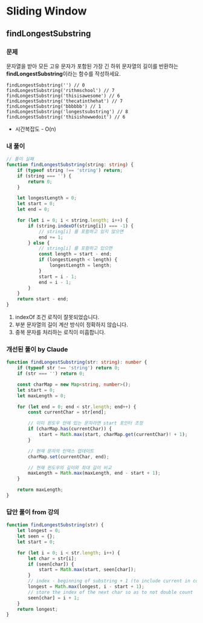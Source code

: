 # Sliding Window

## findLongestSubstring

### 문제

문자열을 받아 모든 고유 문자가 포함된 가장 긴 하위 문자열의 길이를 반환하는 **findLongestSubstring**이라는 함수를 작성하세요.

```
findLongestSubstring('') // 0
findLongestSubstring('rithmschool') // 7
findLongestSubstring('thisisawesome') // 6
findLongestSubstring('thecatinthehat') // 7
findLongestSubstring('bbbbbb') // 1
findLongestSubstring('longestsubstring') // 8
findLongestSubstring('thisishowwedoit') // 6
```

- 시간복잡도 - O(n)

### 내 풀이

```typescript
// 풀이 실패
function findLongestSubstring(string: string) {
	if (typeof string !== 'string') return;
	if (string === '') {
		return 0;
	}

	let longestLength = 0;
	let start = 0;
	let end = 0;

	for (let i = 0; i < string.length; i++) {
		if (string.indexOf(string[i]) === -1) {
			// string[i] 를 포함하고 있지 않으면
			end += 1;
		} else {
			// string[i] 를 포함하고 있으면
			const length = start - end;
			if (longestLength < length) {
				longestLength = length;
			}
			start = i - 1;
			end = i - 1;
		}
	}
	return start - end;
}
```

1. indexOf 조건 로직이 잘못되었습니다.
2. 부분 문자열의 길이 계산 방식이 정확하지 않습니다.
3. 중복 문자를 처리하는 로직이 미흡합니다.

### 개선된 풀이 by Claude

```typescript
function findLongestSubstring(str: string): number {
	if (typeof str !== 'string') return 0;
	if (str === '') return 0;

	const charMap = new Map<string, number>();
	let start = 0;
	let maxLength = 0;

	for (let end = 0; end < str.length; end++) {
		const currentChar = str[end];

		// 이미 윈도우 안에 있는 문자라면 start 포인터 조정
		if (charMap.has(currentChar)) {
			start = Math.max(start, charMap.get(currentChar)! + 1);
		}

		// 현재 문자의 인덱스 업데이트
		charMap.set(currentChar, end);

		// 현재 윈도우의 길이와 최대 길이 비교
		maxLength = Math.max(maxLength, end - start + 1);
	}

	return maxLength;
}
```

### 답안 풀이 from 강의

```javascript
function findLongestSubstring(str) {
	let longest = 0;
	let seen = {};
	let start = 0;

	for (let i = 0; i < str.length; i++) {
		let char = str[i];
		if (seen[char]) {
			start = Math.max(start, seen[char]);
		}
		// index - beginning of substring + 1 (to include current in count)
		longest = Math.max(longest, i - start + 1);
		// store the index of the next char so as to not double count
		seen[char] = i + 1;
	}
	return longest;
}
```
